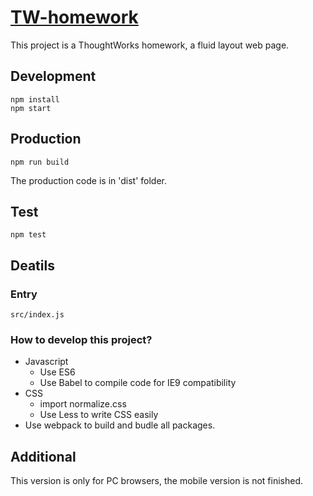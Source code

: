 # [TW-homework](https://github.com/ArthurTsang1/TW-homework)

This project is a ThoughtWorks homework, a fluid layout web page.

## Development

    npm install
    npm start

## Production

    npm run build

The production code is in 'dist' folder.

## Test

    npm test

## Deatils

### Entry

`src/index.js`

### How to develop this project?

- Javascript
  + Use ES6
  + Use Babel to compile code for IE9 compatibility
- CSS
  + import normalize.css
  + Use Less to write CSS easily
- Use webpack to build and budle all packages.

## Additional

This version is only for PC browsers, the mobile version is not finished.